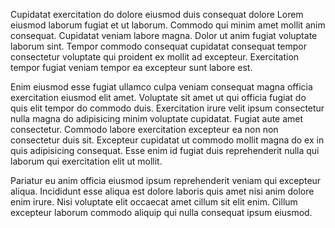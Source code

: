 Cupidatat exercitation do dolore eiusmod duis consequat dolore Lorem eiusmod laborum fugiat et ut laborum. Commodo qui minim amet mollit anim consequat. Cupidatat veniam labore magna. Dolor ut anim fugiat voluptate laborum sint. Tempor commodo consequat cupidatat consequat tempor consectetur voluptate qui proident ex mollit ad excepteur. Exercitation tempor fugiat veniam tempor ea excepteur sunt labore est.

Enim eiusmod esse fugiat ullamco culpa veniam consequat magna officia exercitation eiusmod elit amet. Voluptate sit amet ut qui officia fugiat do quis elit tempor do commodo duis. Exercitation irure velit ipsum consectetur nulla magna do adipisicing minim voluptate cupidatat. Fugiat aute amet consectetur. Commodo labore exercitation excepteur ea non non consectetur duis sit. Excepteur cupidatat ut commodo mollit magna do ex in quis adipisicing consequat. Esse enim id fugiat duis reprehenderit nulla qui laborum qui exercitation elit ut mollit.

Pariatur eu anim officia eiusmod ipsum reprehenderit veniam qui excepteur aliqua. Incididunt esse aliqua est dolore laboris quis amet nisi anim dolore enim irure. Nisi voluptate elit occaecat amet cillum sit elit enim. Cillum excepteur laborum commodo aliquip qui nulla consequat ipsum eiusmod.
